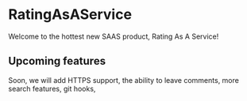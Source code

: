 # RatingAsAService

Welcome to the hottest new SAAS product, Rating As A Service!


## Upcoming features

Soon, we will add HTTPS support, the ability to leave comments, more search features, git hooks,
